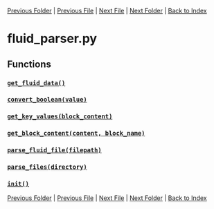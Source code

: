 [Previous Folder](../objects/components.md) | [Previous File](fixing_parser.md) | [Next File](item_parser.md) | [Next Folder](../recipes/craft_recipes.md) | [Back to Index](../../index.md)

# fluid_parser.py

## Functions

### [`get_fluid_data()`](https://github.com/Vaileasys/pz-wiki_parser/blob/main/scripts/parser/fluid_parser.py#L15)
### [`convert_boolean(value)`](https://github.com/Vaileasys/pz-wiki_parser/blob/main/scripts/parser/fluid_parser.py#L23)
### [`get_key_values(block_content)`](https://github.com/Vaileasys/pz-wiki_parser/blob/main/scripts/parser/fluid_parser.py#L34)
### [`get_block_content(content, block_name)`](https://github.com/Vaileasys/pz-wiki_parser/blob/main/scripts/parser/fluid_parser.py#L81)
### [`parse_fluid_file(filepath)`](https://github.com/Vaileasys/pz-wiki_parser/blob/main/scripts/parser/fluid_parser.py#L103)
### [`parse_files(directory)`](https://github.com/Vaileasys/pz-wiki_parser/blob/main/scripts/parser/fluid_parser.py#L199)
### [`init()`](https://github.com/Vaileasys/pz-wiki_parser/blob/main/scripts/parser/fluid_parser.py#L213)


[Previous Folder](../objects/components.md) | [Previous File](fixing_parser.md) | [Next File](item_parser.md) | [Next Folder](../recipes/craft_recipes.md) | [Back to Index](../../index.md)
